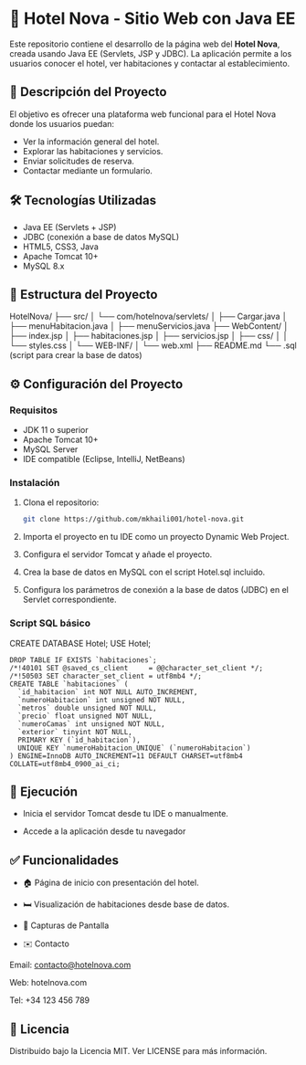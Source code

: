# 🌟 Hotel Nova - Sitio Web con Java EE

Este repositorio contiene el desarrollo de la página web del **Hotel Nova**, creada usando Java EE (Servlets, JSP y JDBC). La aplicación permite a los usuarios conocer el hotel, ver habitaciones y contactar al establecimiento.

## 🏨 Descripción del Proyecto

El objetivo es ofrecer una plataforma web funcional para el Hotel Nova donde los usuarios puedan:

- Ver la información general del hotel.
- Explorar las habitaciones y servicios.
- Enviar solicitudes de reserva.
- Contactar mediante un formulario.

## 🛠️ Tecnologías Utilizadas

- Java EE (Servlets + JSP)
- JDBC (conexión a base de datos MySQL)
- HTML5, CSS3, Java
- Apache Tomcat 10+
- MySQL 8.x

## 📁 Estructura del Proyecto

HotelNova/
├── src/
│ └── com/hotelnova/servlets/
│ ├── Cargar.java
│ ├── menuHabitacion.java
│ ├── menuServicios.java
├── WebContent/
│ ├── index.jsp
│ ├── habitaciones.jsp
│ ├── servicios.jsp
│ ├── css/
│ │ └── styles.css
│ └── WEB-INF/
│ └── web.xml
├── README.md
└── .sql (script para crear la base de datos)

## ⚙️ Configuración del Proyecto

### Requisitos

- JDK 11 o superior
- Apache Tomcat 10+
- MySQL Server
- IDE compatible (Eclipse, IntelliJ, NetBeans)

### Instalación

1. Clona el repositorio:
   ```bash
   git clone https://github.com/mkhaili001/hotel-nova.git
   ```
2. Importa el proyecto en tu IDE como un proyecto Dynamic Web Project.

3. Configura el servidor Tomcat y añade el proyecto.

4. Crea la base de datos en MySQL con el script Hotel.sql incluido.

5. Configura los parámetros de conexión a la base de datos (JDBC) en el Servlet correspondiente.

### Script SQL básico

CREATE DATABASE Hotel;
USE Hotel;

    
    DROP TABLE IF EXISTS `habitaciones`;
    /*!40101 SET @saved_cs_client     = @@character_set_client */;
    /*!50503 SET character_set_client = utf8mb4 */;
    CREATE TABLE `habitaciones` (
      `id_habitacion` int NOT NULL AUTO_INCREMENT,
      `numeroHabitacion` int unsigned NOT NULL,
      `metros` double unsigned NOT NULL,
      `precio` float unsigned NOT NULL,
      `numeroCamas` int unsigned NOT NULL,
      `exterior` tinyint NOT NULL,
      PRIMARY KEY (`id_habitacion`),
      UNIQUE KEY `numeroHabitacion_UNIQUE` (`numeroHabitacion`)
    ) ENGINE=InnoDB AUTO_INCREMENT=11 DEFAULT CHARSET=utf8mb4 COLLATE=utf8mb4_0900_ai_ci;

## 🚀 Ejecución

- Inicia el servidor Tomcat desde tu IDE o manualmente.

- Accede a la aplicación desde tu navegador



## ✅ Funcionalidades

- 🏠 Página de inicio con presentación del hotel.

- 🛏️ Visualización de habitaciones desde base de datos.

- 📸 Capturas de Pantalla

- ✉️ Contacto

Email: contacto@hotelnova.com

Web: hotelnova.com

Tel: +34 123 456 789

## 📄 Licencia

Distribuido bajo la Licencia MIT. Ver LICENSE para más información.
